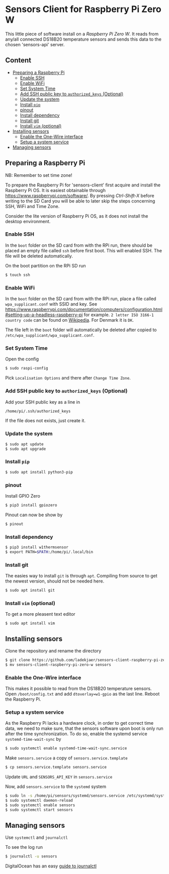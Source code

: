 # Sensors Client for Raspberry Pi Zero W

This little piece of software install on a *Raspberry Pi Zero W*. It reads from any/all connected DS18B20 temperature sensors and sends this data to the chosen 'sensors-api' server.

## Content
* [Preparing a Raspberry Pi](#preparing-a-raspberry-pi)
	* [Enable SSH](#enable-ssh)
	* [Enable WiFi](#enable-wifi)
	* [Set System Time](#set-system-time)
	* [Add SSH public key to `authorized_keys` (Optional)](#add-ssh-public-key-to-authorized_keys-optional)
	* [Update the system](#update-the-system)
	* [Install `pip`](#install-pip)
	* [pinout](#pinout)
	* [Install dependency](#install-dependency)
	* [Install git](#install-git)
	* [Install `vim` (optional)](#install-vim-optional)
* [Installing sensors](#installing-sensors)
	* [Enable the One-Wire interface](#enable-the-one-wire-interface)
	* [Setup a system service](#setup-a-system-service)
* [Managing sensors](#managing-sensors)

## Preparing a Raspberry Pi
NB: Remember to set time zone!

To prepare the Raspberry Pi for 'sensors-client' first acquire and install the Raspberry Pi OS. It is easiest obtainable through https://www.raspberrypi.com/software/. By pressing *Ctrl-Shift-X* before writing to the SD Card you will be able to later skip the steps concerning SSH, WiFi and Time Zone.

Consider the lite version of Raspberry Pi OS, as it does not install the desktop environment.

### Enable SSH
In the `boot` folder on the SD card from with the RPi run, there should be placed an empty file called `ssh` before first boot. This will enabled SSH. The file will be deleted automatically.

On the boot partition on the RPi SD run
```sh
$ touch ssh
```

### Enable WiFi
In the `boot` folder on the SD card from with the RPi run, place a file called `wpa_supplicant.conf` with SSID and key. See https://www.raspberrypi.com/documentation/computers/configuration.html#setting-up-a-headless-raspberry-pi for example. `2 letter ISO 3166-1 country code` can be found on [Wikipedia](https://en.wikipedia.org/wiki/List_of_ISO_3166_country_codes). For Denmark it is `DK`.

The file left in the `boot` folder will automatically be deleted after copied to `/etc/wpa_supplicant/wpa_supplicant.conf`.

### Set System Time
Open the config
```sh
$ sudo raspi-config
```
Pick `Localisation Options` and there after `Change Time Zone`.

### Add SSH public key to `authorized_keys` (Optional)
Add your SSH public key as a line in
```sh
/home/pi/.ssh/authorized_keys
```
If the file does not exists, just create it.

### Update the system
```sh
$ sudo apt update
$ sudo apt upgrade
```

### Install `pip`
```sh
$ sudo apt install python3-pip
```

### pinout
Install GPIO Zero
```sh
$ pip3 install gpiozero
```
Pinout can now be show by
```sh
$ pinout
```

### Install dependency
```sh
$ pip3 install w1thermsensor
$ export PATH=$PATH:/home/pi/.local/bin
```

### Install git
The easies way to install `git` is through `apt`. Compiling from source to get the newest version, should not be needed here.
```sh
$ sudo apt install git
```

### Install `vim` (optional)
To get a more pleasent text editor
```
$ sudo apt install vim
```

## Installing sensors
Clone the repository and rename the directory
```sh
$ git clone https://github.com/ladekjaer/sensors-client-raspberry-pi-zero-w.git
$ mv sensors-client-raspberry-pi-zero-w sensors
```

### Enable the One-Wire interface
This makes it possible to read from the DS18B20 temperature sensors. Open `/boot/config.txt` and add `dtoverlay=w1-gpio` as the last line. Reboot the Raspberry Pi.

### Setup a system service
As the Raspberry Pi lacks a hardware clock, in order to get correct time data, we need to make sure, that the sensors software upon boot is only run after the time synchronization. To do so, enable the systemd service `systemd-time-wait-sync` by
```sh
$ sudo systemctl enable systemd-time-wait-sync.service
```
Make `sensors.service` a copy of `sensors.service.template`
```sh
$ cp sensors.service.template sensors.service
```

Update `URL` and `SENSORS_API_KEY` in `sensors.service`

Now, add `sensors.service` to the `systemd` system
```sh
$ sudo ln -s /home/pi/sensors/systemd/sensors.service /etc/systemd/system/sensors.service
$ sudo systemctl daemon-reload
$ sudo systemctl enable sensors
$ sudo systemctl start sensors
```

## Managing sensors
Use `systemctl` and `journalctl`

To see the log run
```sh
$ journalctl -u sensors
```

DigitalOcean has an easy [guide to journalctl](https://www.digitalocean.com/community/tutorials/how-to-use-journalctl-to-view-and-manipulate-systemd-logs)